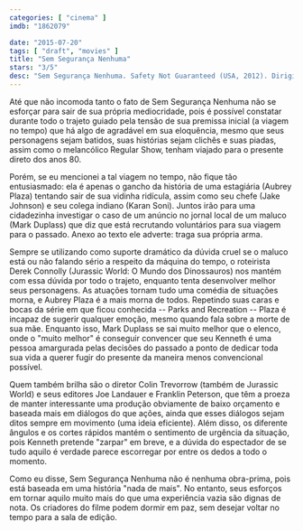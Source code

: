 ```yaml
---
categories: [ "cinema" ]
imdb: "1862079"

date: "2015-07-20"
tags: [ "draft", "movies" ]
title: "Sem Segurança Nenhuma"
stars: "3/5"
desc: "Sem Segurança Nenhuma. Safety Not Guaranteed (USA, 2012). Dirigido por Colin Trevorrow. Escrito por Derek Connolly. Com Aubrey Plaza, Lauren Carlos, Basil Harris, Mary Lynn Rajskub, Jake Johnson, Karan Soni, David Schultz, Jeff Garlin, Mark Duplass."
---
```

Até que não incomoda tanto o fato de Sem Segurança Nenhuma não se esforçar para sair de sua própria mediocridade, pois é possível constatar durante todo o trajeto guiado pela tensão de sua premissa inicial (a viagem no tempo) que há algo de agradável em sua eloquência, mesmo que seus personagens sejam batidos, suas histórias sejam clichês e suas piadas, assim como o melancólico Regular Show, tenham viajado para o presente direto dos anos 80.

Porém, se eu mencionei a tal viagem no tempo, não fique tão entusiasmado: ela é apenas o gancho da história de uma estagiária (Aubrey Plaza) tentando sair de sua vidinha ridícula, assim como seu chefe (Jake Johnson) e seu colega indiano (Karan Soni). Juntos irão para uma cidadezinha investigar o caso de um anúncio no jornal local de um maluco (Mark Duplass) que diz que está recrutando voluntários para sua viagem para o passado. Anexo ao texto ele adverte: traga sua própria arma.

Sempre se utilizando como suporte dramático da dúvida cruel se o maluco está ou não falando sério a respeito da máquina do tempo, o roteirista Derek Connolly (Jurassic World: O Mundo dos Dinossauros) nos mantém com essa dúvida por todo o trajeto, enquanto tenta desenvolver melhor seus personagens. As atuações tornam tudo uma comédia de situações morna, e Aubrey Plaza é a mais morna de todos. Repetindo suas caras e bocas da série em que ficou conhecida -- Parks and Recreation -- Plaza é incapaz de sugerir qualquer emoção, mesmo quando fala sobre a morte de sua mãe. Enquanto isso, Mark Duplass se sai muito melhor que o elenco, onde o "muito melhor" é conseguir convencer que seu Kenneth é uma pessoa amargurada pelas decisões do passado a ponto de dedicar toda sua vida a querer fugir do presente da maneira menos convencional possível.

Quem também brilha são o diretor Colin Trevorrow (também de Jurassic World) e seus editores Joe Landauer e Franklin Peterson, que têm a proeza de manter interessante uma produção obviamente de baixo orçamento e baseada mais em diálogos do que ações, ainda que esses diálogos sejam ditos sempre em movimento (uma ideia eficiente). Além disso, os diferente ângulos e os cortes rápidos mantém o sentimento de urgência da situação, pois Kenneth pretende "zarpar" em breve, e a dúvida do espectador de se tudo aquilo é verdade parece escorregar por entre os dedos a todo o momento.

Como eu disse, Sem Segurança Nenhuma não é nenhuma obra-prima, pois está baseada em uma história "nada de mais". No entanto, seus esforços em tornar aquilo muito mais do que uma experiência vazia são dignas de nota. Os criadores do filme podem dormir em paz, sem desejar voltar no tempo para a sala de edição.
